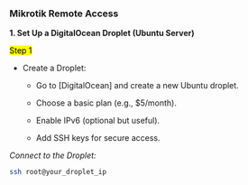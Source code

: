 ### Mikrotik Remote Access
**1. Set Up a DigitalOcean Droplet (Ubuntu Server)**

<mark>Step 1</mark>

* Create a Droplet:

  - Go to [DigitalOcean] and create a new Ubuntu droplet.
  
  * Choose a basic plan (e.g., $5/month).
  
  * Enable IPv6 (optional but useful).
  
  * Add SSH keys for secure access.

_Connect to the Droplet:_

```bash
ssh root@your_droplet_ip
```
